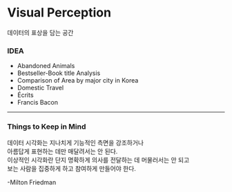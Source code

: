 # Visual Perception
데이터의 표상을 담는 공간



### IDEA

- Abandoned Animals
- Bestseller-Book title Analysis  
- Comparison of Area by major city in Korea
- Domestic Travel
- Écrits
- Francis Bacon


---

### Things to Keep in Mind
데이터 시각화는 지나치게 기능적인 측면을 강조하거나  
아름답게 표현하는 데만 매달려서는 안 된다.  
이상적인 시각화란 단지 명확하게 의사를 전달하는 데 머물러서는 안 되고  
보는 사람을 집중하게 하고 참여하게 만들어야 한다.  

-Milton Friedman

